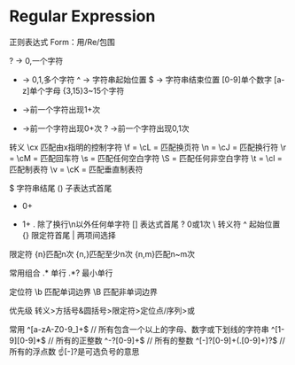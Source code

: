 # Regular Expression

正则表达式
Form：用/Re/包围

? -> 0,一个字符
* -> 0,1,多个字符
^ -> 字符串起始位置
$ -> 字符串结束位置
[0-9]单个数字
[a-z]单个字母
{3,15}3~15个字符
+ ->前一个字符出现1+次
* ->前一个字符出现0+次
? ->前一个字符出现0,1次

转义
\cx 匹配由x指明的控制字符
\f = \cL = 匹配换页符
\n = \cJ = 匹配换行符
\r = \cM = 匹配回车符
\s = 匹配任何空白字符
\S = 匹配任何非空白字符
\t = \cl = 匹配制表符
\v = \cK = 匹配垂直制表符

$ 字符串结尾
() 子表达式首尾
* 0+
+ 1+
. 除了换行\n以外任何单字符
[] 表达式首尾
? 0或1次
\ 转义符
^ 起始位置
{} 限定符首尾
| 两项间选择

限定符
{n}匹配n次
{n,}匹配至少n次
{n,m}匹配n~m次

常用组合
.* 单行
.*? 最小单行

定位符
\b 匹配单词边界
\B 匹配非单词边界


优先级
转义>方括号&圆括号>限定符>定位点/序列>或

常用
^[a-zA-Z0-9_]+$      // 所有包含一个以上的字母、数字或下划线的字符串 
^[1-9][0-9]*$        // 所有的正整数 
^\-?[0-9]+$          // 所有的整数 
^[-]?[0-9]+(\.[0-9]+)?$ // 所有的浮点数
☝[-]?是可选负号的意思